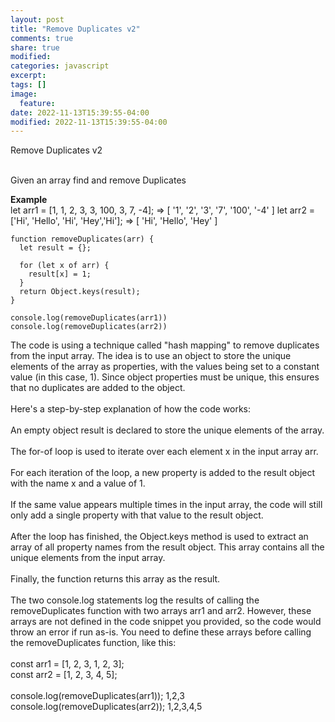 ```yaml
---
layout: post
title: "Remove Duplicates v2"
comments: true
share: true
modified:
categories: javascript
excerpt:
tags: []
image:
  feature:
date: 2022-11-13T15:39:55-04:00
modified: 2022-11-13T15:39:55-04:00
---
```


Remove Duplicates v2
<br><br>

Given an array find and remove Duplicates

**Example**<br>
let arr1 = [1, 1, 2, 3, 3, 100, 3, 7, -4]; => [ '1', '2', '3', '7', '100', '-4' ]
let arr2 = ['Hi', 'Hello', 'Hi', 'Hey','Hi']; => [ 'Hi', 'Hello', 'Hey' ]




~~~
function removeDuplicates(arr) {
  let result = {};

  for (let x of arr) {
    result[x] = 1;
  }
  return Object.keys(result);
}

console.log(removeDuplicates(arr1))
console.log(removeDuplicates(arr2))
~~~



The code is using a technique called "hash mapping" to remove duplicates from the input array. The idea is to use an object to store the unique elements of the array as properties, with the values being set to a constant value (in this case, 1). Since object properties must be unique, this ensures that no duplicates are added to the object.
<br><br>
Here's a step-by-step explanation of how the code works:
<br><br>
An empty object result is declared to store the unique elements of the array.
<br><br>
The for-of loop is used to iterate over each element x in the input array arr.
<br><br>
For each iteration of the loop, a new property is added to the result object with the name x and a value of 1.
<br><br>
If the same value appears multiple times in the input array, the code will still only add a single property with that value to the result object.
<br><br>
After the loop has finished, the Object.keys method is used to extract an array of all property names from the result object. This array contains all the unique elements from the input array.
<br><br>
Finally, the function returns this array as the result.
<br><br>
The two console.log statements log the results of calling the removeDuplicates function with two arrays arr1 and arr2. However, these arrays are not defined in the code snippet you provided, so the code would throw an error if run as-is. You need to define these arrays before calling the removeDuplicates function, like this:
<br><br>
const arr1 = [1, 2, 3, 1, 2, 3];
<br>
const arr2 = [1, 2, 3, 4, 5];
<br><br>
console.log(removeDuplicates(arr1)); 1,2,3
<br>
console.log(removeDuplicates(arr2)); 1,2,3,4,5
<br>